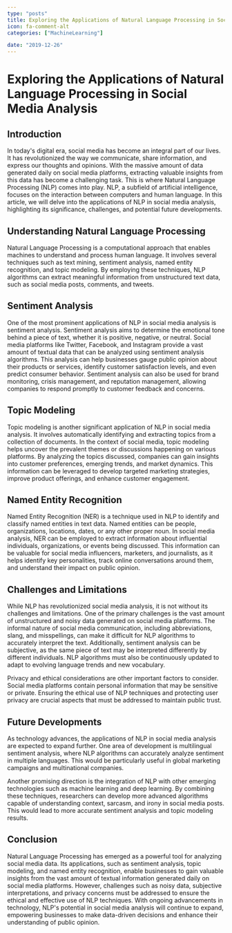 ```yaml
---
type: "posts"
title: Exploring the Applications of Natural Language Processing in Social Media Analysis
icon: fa-comment-alt
categories: ["MachineLearning"]

date: "2019-12-26"
---
```




# Exploring the Applications of Natural Language Processing in Social Media Analysis

## Introduction
In today's digital era, social media has become an integral part of our lives. It has revolutionized the way we communicate, share information, and express our thoughts and opinions. With the massive amount of data generated daily on social media platforms, extracting valuable insights from this data has become a challenging task. This is where Natural Language Processing (NLP) comes into play. NLP, a subfield of artificial intelligence, focuses on the interaction between computers and human language. In this article, we will delve into the applications of NLP in social media analysis, highlighting its significance, challenges, and potential future developments.

## Understanding Natural Language Processing
Natural Language Processing is a computational approach that enables machines to understand and process human language. It involves several techniques such as text mining, sentiment analysis, named entity recognition, and topic modeling. By employing these techniques, NLP algorithms can extract meaningful information from unstructured text data, such as social media posts, comments, and tweets.

## Sentiment Analysis
One of the most prominent applications of NLP in social media analysis is sentiment analysis. Sentiment analysis aims to determine the emotional tone behind a piece of text, whether it is positive, negative, or neutral. Social media platforms like Twitter, Facebook, and Instagram provide a vast amount of textual data that can be analyzed using sentiment analysis algorithms. This analysis can help businesses gauge public opinion about their products or services, identify customer satisfaction levels, and even predict consumer behavior. Sentiment analysis can also be used for brand monitoring, crisis management, and reputation management, allowing companies to respond promptly to customer feedback and concerns.

## Topic Modeling
Topic modeling is another significant application of NLP in social media analysis. It involves automatically identifying and extracting topics from a collection of documents. In the context of social media, topic modeling helps uncover the prevalent themes or discussions happening on various platforms. By analyzing the topics discussed, companies can gain insights into customer preferences, emerging trends, and market dynamics. This information can be leveraged to develop targeted marketing strategies, improve product offerings, and enhance customer engagement.

## Named Entity Recognition
Named Entity Recognition (NER) is a technique used in NLP to identify and classify named entities in text data. Named entities can be people, organizations, locations, dates, or any other proper noun. In social media analysis, NER can be employed to extract information about influential individuals, organizations, or events being discussed. This information can be valuable for social media influencers, marketers, and journalists, as it helps identify key personalities, track online conversations around them, and understand their impact on public opinion.

## Challenges and Limitations
While NLP has revolutionized social media analysis, it is not without its challenges and limitations. One of the primary challenges is the vast amount of unstructured and noisy data generated on social media platforms. The informal nature of social media communication, including abbreviations, slang, and misspellings, can make it difficult for NLP algorithms to accurately interpret the text. Additionally, sentiment analysis can be subjective, as the same piece of text may be interpreted differently by different individuals. NLP algorithms must also be continuously updated to adapt to evolving language trends and new vocabulary.

Privacy and ethical considerations are other important factors to consider. Social media platforms contain personal information that may be sensitive or private. Ensuring the ethical use of NLP techniques and protecting user privacy are crucial aspects that must be addressed to maintain public trust.

## Future Developments
As technology advances, the applications of NLP in social media analysis are expected to expand further. One area of development is multilingual sentiment analysis, where NLP algorithms can accurately analyze sentiment in multiple languages. This would be particularly useful in global marketing campaigns and multinational companies.

Another promising direction is the integration of NLP with other emerging technologies such as machine learning and deep learning. By combining these techniques, researchers can develop more advanced algorithms capable of understanding context, sarcasm, and irony in social media posts. This would lead to more accurate sentiment analysis and topic modeling results.

## Conclusion
Natural Language Processing has emerged as a powerful tool for analyzing social media data. Its applications, such as sentiment analysis, topic modeling, and named entity recognition, enable businesses to gain valuable insights from the vast amount of textual information generated daily on social media platforms. However, challenges such as noisy data, subjective interpretations, and privacy concerns must be addressed to ensure the ethical and effective use of NLP techniques. With ongoing advancements in technology, NLP's potential in social media analysis will continue to expand, empowering businesses to make data-driven decisions and enhance their understanding of public opinion.